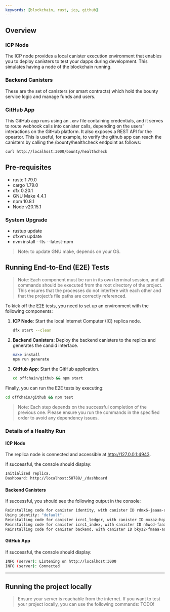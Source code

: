 ```yaml
---
keywords: [blockchain, rust, icp, github]
---
```


## Overview

### ICP Node

The ICP node provides a local canister execution environment that enables you to deploy canisters to test your dapps during development. This simulates having a node of the blockchain running.

### Backend Canisters

These are the set of canisters (or smart contracts) which hold the bounty service logic and manage funds and users.

### GitHub App

This GitHub app runs using an `.env` file containing credentials, and it serves to route webhook calls into canister calls, depending on the users' interactions on the GitHub platform.
It also exposes a REST API for the opeartor.
This is useful, for example, to verify the github app can reach the canisters by calling the /bounty/healthcheck endpoint as follows:

```sh
curl http://localhost:3000/bounty/healthcheck
```

## Pre-requisites

- rustc 1.79.0
- cargo 1.79.0
- dfx 0.20.1
- GNU Make 4.4.1
- npm 10.8.1
- Node v20.15.1

### System Upgrade

- rustup update
- dfxvm update
- nvm install --lts --latest-npm

> Note: to update GNU make, depends on your OS.

## Running End-to-End (E2E) Tests

> Note: Each component must be run in its own terminal session, and all commands should be executed from the root directory of the project. This ensures that the processes do not interfere with each other and that the project’s file paths are correctly referenced.

To kick off the E2E tests, you need to set up an environment with the following components:

1. **ICP Node**: Start the local Internet Computer (IC) replica node.

   ```sh
   dfx start --clean
   ```

2. **Backend Canisters**: Deploy the backend canisters to the replica and generates the candid interface.

   ```sh
   make install
   npm run generate
   ```

3. **GitHub App**: Start the GitHub application.
   ```sh
   cd offchain/github && npm start
   ```

Finally, you can run the E2E tests by executing:

```sh
cd offchain/github && npm test
```

> Note: Each step depends on the successful completion of the previous one. Please ensure you run the commands in the specified order to avoid any dependency issues.

### Details of a Healthy Run

#### ICP Node

The replica node is connected and accessible at http://127.0.0.1:4943.

If successful, the console should display:

```sh
Initialized replica.
Dashboard: http://localhost:58788/_/dashboard
```

#### Backend Canisters

If successful, you should see the following output in the console:

```sh
Reinstalling code for canister identity, with canister ID rdmx6-jaaaa-aaaaa-aaadq-cai
Using identity: "default".
Reinstalling code for canister icrc1_ledger, with canister ID mxzaz-hqaaa-aaaar-qaada-cai
Reinstalling code for canister icrc1_index, with canister ID n5wcd-faaaa-aaaar-qaaea-cai
Reinstalling code for canister backend, with canister ID bkyz2-fmaaa-aaaaa-qaaaq-cai
```

#### GitHub App

If successful, the console should display:

```sh
INFO (server): Listening on http://localhost:3000
INFO (server): Connected
```

---

## Running the project locally

> Ensure your server is reachable from the internet.
> If you want to test your project locally, you can use the following commands:
> TODO!
